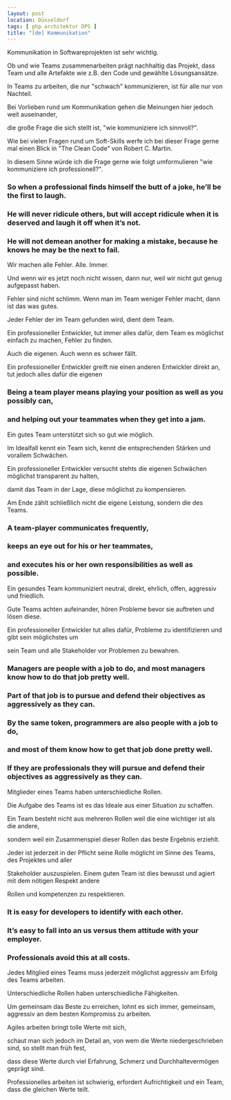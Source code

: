 ```yaml
---
layout: post
location: Düsseldorf
tags: [ php architektur DPS ]
title: "[de] Kommunikation"
---
```


Kommunikation in Softwareprojekten ist sehr wichtig.

Ob und wie Teams zusammenarbeiten prägt nachhaltig das Projekt, dass Team und alle Artefakte wie z.B. den Code und gewählte Lösungsansätze.

In Teams zu arbeiten, die nur "schwach" kommunizieren, ist für alle nur von Nachteil.


Bei Vorlieben rund um Kommunikation gehen die Meinungen hier jedoch weit auseinander,

die große Frage die sich stellt ist, "wie kommuniziere ich sinnvoll?".


Wie bei vielen Fragen rund um Soft-Skills werfe ich bei dieser Frage gerne mal einen Blick in "The Clean Code" von Robert C. Martin.

In diesem Sinne würde ich die Frage gerne wie folgt umformulieren "wie kommuniziere ich professionell?".


### So when a professional finds himself the butt of a joke, he’ll be the first to laugh.
### He will never ridicule others, but will accept ridicule when it is deserved and laugh it off when it’s not.
### He will not demean another for making a mistake, because he knows he may be the next to fail.


Wir machen alle Fehler. Alle. Immer.

Und wenn wir es jetzt noch nicht wissen, dann nur, weil wir nicht gut genug aufgepasst haben.

Fehler sind nicht schlimm. Wenn man im Team weniger Fehler macht, dann ist das was gutes.

Jeder Fehler der im Team gefunden wird, dient dem Team.

Ein professioneller Entwickler, tut immer alles dafür, dem Team es möglichst einfach zu machen, Fehler zu finden.

Auch die eigenen. Auch wenn es schwer fällt.

Ein professioneller Entwickler greift nie einen anderen Entwickler direkt an,
tut jedoch alles dafür die eigenen



### Being a team player means playing your position as well as you possibly can,
### and helping out your teammates when they get into a jam.


Ein gutes Team unterstützt sich so gut wie möglich.

Im Idealfall kennt ein Team sich, kennt die entsprechenden Stärken und vorallem Schwächen.

Ein professioneller Entwickler versucht stehts die eigenen Schwächen möglichst transparent zu halten,

damit das Team in der Lage, diese möglichst zu kompensieren.

Am Ende zählt schließlich nicht die eigene Leistung, sondern die des Teams.



### A team-player communicates frequently,
### keeps an eye out for his or her teammates,
### and executes his or her own responsibilities as well as possible.


Ein gesundes Team kommuniziert neutral, direkt, ehrlich, offen, aggressiv und friedlich.

Gute Teams achten aufeinander, hören Probleme bevor sie auftreten und lösen diese.

Ein professioneller Entwickler tut alles dafür, Probleme zu identifizieren und gibt sein möglichstes um

sein Team und alle Stakeholder vor Problemen zu bewahren.


### Managers are people with a job to do, and most managers know how to do that job pretty well.
### Part of that job is to pursue and defend their objectives as aggressively as they can.
###
### By the same token, programmers are also people with a job to do,
### and most of them know how to get that job done pretty well.
### If they are professionals they will pursue and defend their objectives as aggressively as they can.


Mitglieder eines Teams haben unterschiedliche Rollen.

Die Aufgabe des Teams ist es das Ideale aus einer Situation zu schaffen.

Ein Team besteht nicht aus mehreren Rollen weil die eine wichtiger ist als die andere,

sondern weil ein Zusammenspiel dieser Rollen das beste Ergebnis erziehlt.


Jeder ist jederzeit in der Pflicht seine Rolle möglicht im Sinne des Teams, des Projektes und aller

Stakeholder auszuspielen. Einem guten Team ist dies bewusst und agiert mit dem nötigen Respekt andere

Rollen und kompetenzen zu respektieren.


### It is easy for developers to identify with each other.
### It’s easy to fall into an us versus them attitude with your employer.
### Professionals avoid this at all costs.


Jedes Mitglied eines Teams muss jederzeit möglichst aggressiv am Erfolg des Teams arbeiten.

Unterschiedliche Rollen haben unterschiedliche Fähigkeiten.

Um gemeinsam das Beste zu erreichen, lohnt es sich immer, gemeinsam, aggressiv an dem besten Kompromiss zu arbeiten.


Agiles arbeiten bringt tolle Werte mit sich,

schaut man sich jedoch im Detail an, von wem die Werte niedergeschrieben sind, so stellt man früh fest,

dass diese Werte durch viel Erfahrung, Schmerz und Durchhaltevermögen geprägt sind.


Professionelles arbeiten ist schwierig, erfordert Aufrichtigkeit und ein Team, dass die gleichen Werte teilt.

